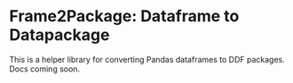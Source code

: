 Frame2Package: Dataframe to Datapackage
=======================================

This is a helper library for converting Pandas dataframes to DDF packages. Docs coming soon.